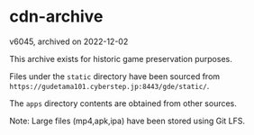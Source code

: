 # cdn-archive
v6045, archived on 2022-12-02

This archive exists for historic game preservation purposes.

Files under the `static` directory have been sourced from `https://gudetama101.cyberstep.jp:8443/gde/static/`.

The `apps` directory contents are obtained from other sources.

Note: Large files (mp4,apk,ipa) have been stored using Git LFS.
